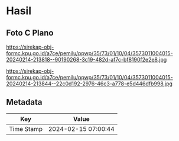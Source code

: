 # Hasil

## Foto C Plano

https://sirekap-obj-formc.kpu.go.id/a7ce/pemilu/ppwp/35/73/01/10/04/3573011004015-20240214-213818--90190268-3c19-482d-af7c-bf8190f2e2e8.jpg

https://sirekap-obj-formc.kpu.go.id/a7ce/pemilu/ppwp/35/73/01/10/04/3573011004015-20240214-213844--22c0d192-2976-46c3-a778-e5d446dfb998.jpg


## Metadata

| Key        | Value               |
| ---------- | ------------------- |
| Time Stamp | 2024-02-15 07:00:44 |



